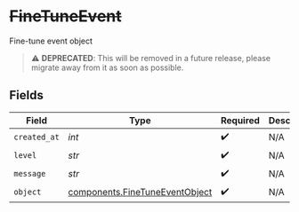 # ~~FineTuneEvent~~

Fine-tune event object

> :warning: **DEPRECATED**: This will be removed in a future release, please migrate away from it as soon as possible.


## Fields

| Field                                                                        | Type                                                                         | Required                                                                     | Description                                                                  |
| ---------------------------------------------------------------------------- | ---------------------------------------------------------------------------- | ---------------------------------------------------------------------------- | ---------------------------------------------------------------------------- |
| `created_at`                                                                 | *int*                                                                        | :heavy_check_mark:                                                           | N/A                                                                          |
| `level`                                                                      | *str*                                                                        | :heavy_check_mark:                                                           | N/A                                                                          |
| `message`                                                                    | *str*                                                                        | :heavy_check_mark:                                                           | N/A                                                                          |
| `object`                                                                     | [components.FineTuneEventObject](../../models/shared/finetuneeventobject.md) | :heavy_check_mark:                                                           | N/A                                                                          |